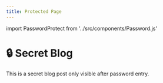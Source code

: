 ```yaml
---
title: Protected Page
---
```


import PasswordProtect from '../src/components/Password.js'

<PasswordProtect>

# 🔒 Secret Blog

This is a secret blog post only visible after password entry.

</PasswordProtect>
